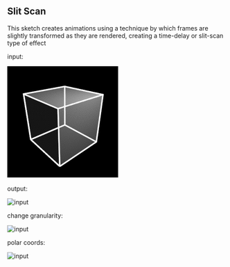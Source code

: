 ## Slit Scan
This sketch creates animations using a technique by which frames are slightly transformed as they are rendered, creating a time-delay or slit-scan type of effect

input:

![input](samples/input.gif)

output:

![input](samples/ouput.gif)

change granularity:

![input](samples/ouput2.gif)

polar coords:

![input](samples/ouput3.gif)
